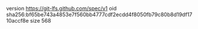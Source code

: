 version https://git-lfs.github.com/spec/v1
oid sha256:bf65be743a4853e7f560bb4777cdf2ecdd4f8050fb79c80b8d19df1710accf8e
size 568
